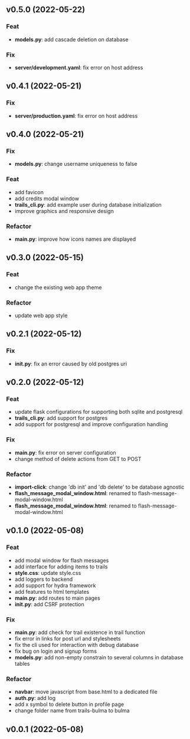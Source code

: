 ## v0.5.0 (2022-05-22)

### Feat

- **models.py**: add cascade deletion on database

### Fix

- **server/development.yaml**: fix error on host address

## v0.4.1 (2022-05-21)

### Fix

- **server/production.yaml**: fix error on host address

## v0.4.0 (2022-05-21)

### Fix

- **models.py**: change username uniqueness to false

### Feat

- add favicon
- add credits modal window
- **trails_cli.py**: add example user during database initialization
- improve graphics and responsive design

### Refactor

- **main.py**: improve how icons names are displayed

## v0.3.0 (2022-05-15)

### Feat

- change the existing web app theme

### Refactor

- update web app style

## v0.2.1 (2022-05-12)

### Fix

- **__init__.py**: fix an error caused by old postgres uri

## v0.2.0 (2022-05-12)

### Feat

- update flask configurations for supporting both sqlite and postgresql
- **trails_cli.py**: add support for postgres
- add support for postgresql and improve configuration handling

### Fix

- **__main__.py**: fix error on server configuration
- change method of delete actions from GET to POST

### Refactor

- **import-click**: change 'db init' and 'db delete' to be database agnostic
- **flash_message_modal_window.html**: renamed to flash-message-modal-window.html
- **flash_message_modal_window.html**: renamed to flash-message-modal-window.html

## v0.1.0 (2022-05-08)

### Feat

- add modal window for flash messages
- add interface for adding items to trails
- **style.css**: update style.css
- add loggers to backend
- add support for hydra framework
- add features to html templates
- **main.py**: add routes to main pages
- **__init__.py**: add CSRF protection

### Fix

- **main.py**: add check for trail existence in trail function
- fix error in links for post url and stylesheets
- fix the cli used for interaction with debug database
- fix bug on login and signup forms
- **models.py**: add non-empty constrain to several columns in database tables

### Refactor

- **navbar**: move javascript from base.html to a dedicated file
- **auth.py**: add log
- add x symbol to delete button in profile page
- change folder name from trails-bulma to bulma

## v0.0.1 (2022-05-08)
